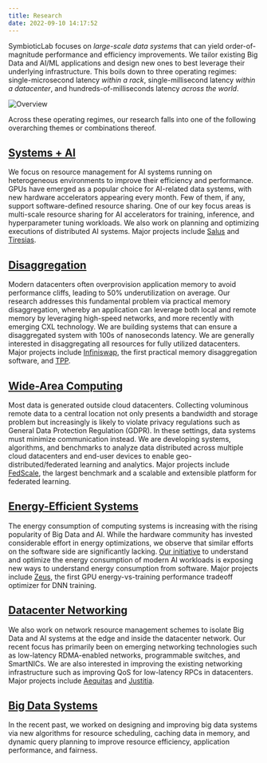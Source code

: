 ```yaml
---
title: Research
date: 2022-09-10 14:17:52
---
```


SymbioticLab focuses on *large-scale data systems* that can yield order-of-magnitude performance and efficiency improvements.
We tailor existing Big Data and AI/ML applications and design new ones to best leverage their underlying infrastructure.
This boils down to three operating regimes: single-microsecond latency *within a rack*, single-millisecond latency *within a datacenter*, and hundreds-of-milliseconds latency *across the world*.

![Overview](/assets/latency-domains.png)

Across these operating regimes, our research falls into one of the following overarching themes or combinations thereof.

## [Systems + AI](/publications/#/topic:Systems%20+%20AI)
We focus on resource management for AI systems running on heterogeneous environments to improve their efficiency and performance.
GPUs have emerged as a popular choice for AI-related data systems, with new hardware accelerators appearing every month.
Few of them, if any, support software-defined resource sharing.
One of our key focus areas is multi-scale resource sharing for AI accelerators for training, inference, and hyperparameter tuning workloads.
We also work on planning and optimizing executions of distributed AI systems.
Major projects include [Salus](https://github.com/SymbioticLab/Salus) and [Tiresias](https://github.com/SymbioticLab/Tiresias).

## [Disaggregation](/publications/#/topic:Disaggregation)
Modern datacenters often overprovision application memory to avoid performance cliffs, leading to 50% underutilization on average.
Our research addresses this fundamental problem via practical memory disaggregation, whereby an application can leverage both local and remote memory by leveraging high-speed networks, and more recently with emerging CXL technology.
We are building systems that can ensure a disaggregated system with 100s of nanoseconds latency.
We are generally interested in disaggregating all resources for fully utilized datacenters.
Major projects include [Infiniswap](https://infiniswap.github.io/), the first practical memory disaggregation software, and [TPP](https://arxiv.org/abs/2206.02878).


## [Wide-Area Computing](/publications/#/topic:Wide-Area%20Computing)
Most data is generated outside cloud datacenters.
Collecting voluminous remote data to a central location not only presents a bandwidth and storage problem but increasingly is likely to violate privacy regulations such as General Data Protection Regulation (GDPR).
In these settings, data systems must minimize communication instead.
We are developing systems, algorithms, and benchmarks to analyze data distributed across multiple cloud datacenters and end-user devices to enable geo-distributed/federated learning and analytics.
Major projects include [FedScale](https://fedscale.ai/), the largest benchmark and a scalable and extensible platform for federated learning.


## [Energy-Efficient Systems](/publications/#/topic:Energy-Efficient%20Systems)
The energy consumption of computing systems is increasing with the rising popularity of Big Data and AI.
While the hardware community has invested considerable effort in energy optimizations, we observe that similar efforts on the software side are significantly lacking.
[Our initiative](https://ml.energy) to understand and optimize the energy consumption of modern AI workloads is exposing new ways to understand energy consumption from software.
Major projects include [Zeus](https://ml.energy/zeus), the first GPU energy-vs-training performance tradeoff optimizer for DNN training.


## [Datacenter Networking](/publications/#/topic:Datacenter%20Networking)
We also work on network resource management schemes to isolate Big Data and AI systems at the edge and inside the datacenter network.
Our recent focus has primarily been on emerging networking technologies such as low-latency RDMA-enabled networks, programmable switches, and SmartNICs.
We are also interested in improving the existing networking infrastructure such as improving QoS for low-latency RPCs in datacenters.
Major projects include [Aequitas](https://github.com/SymbioticLab/Aequitas) and [Justitia](https://github.com/SymbioticLab/Justitia).


## [Big Data Systems](/publications/#/topic:Big%20Data%20Systems)
In the recent past, we worked on designing and improving big data systems via new algorithms for resource scheduling, caching data in memory, and dynamic query planning to improve resource efficiency, application performance, and fairness.
